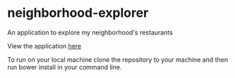 # neighborhood-explorer
An application to explore my neighborhood's restaurants

View the  application <a href="http://renniesb.github.io/neighborhood-explorer/index.html">here</a>

To run on your local machine clone the repository to your machine and then run bower install in your command line.
